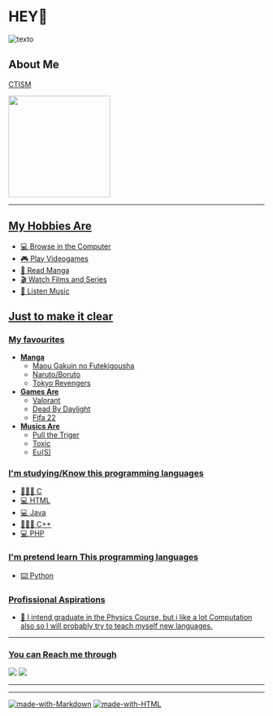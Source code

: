 # HEY👋

![texto](https://thumbs.gfycat.com/AbandonedWelldocumentedJackal-size_restricted.gif)


## **About Me**



 [CTISM](https://www.ufsm.br/unidades-universitarias/ctism/) 

<div align="left">
  <a href="https://github.com/Voi9d">
  <img height="200em" src="https://github-readme-stats.vercel.app/api?username=Voi9d&show_icons=true&theme=tokyonight&include_all_commits=true&count_private=true"/>
</div>

***

## My Hobbies Are
- 💻 Browse in the Computer
- 🎮 Play Videogames
- 📖 Read Manga
- 🎬 Watch Films and Series
- 🎵 Listen Music

## Just to make it clear

### My favourites 
- **Manga**
   - Maou Gakuin no Futekigousha
   - Naruto/Boruto
   - Tokyo Revengers
- **Games Are**
   - Valorant
   - Dead By Daylight
   - Fifa 22
- **Musics Are**
   - Pull the Triger
   - Toxic
   - Eu(S)

### I'm studying/Know this programming languages 
- 👨🏻‍💻 C
- 💻 HTML
- 💻 Java
- 👨🏻‍💻 C++
- 💻 PHP

### I'm pretend learn This programming languages
- ⌨️ Python

### Profissional Aspirations
- 💼 I intend graduate in the Physics Course, but i like a lot Computation also so I will probably try to teach myself new languages.

***
 
### You can Reach me through
<a href = "mailto:gabriel.broch.lago@gmail.com"><img src="https://img.shields.io/badge/-Gmail-%23333?style=for-the-badge&logo=gmail&logoColor=white" target="_blank"></a>
<a href = "https://twitter.com/naoeoVoidAppend"><img src="https://img.shields.io/badge/Twitter-1DA1F2?style=for-the-badge&logo=twitter&logoColor=white" target="_blank"></a>
***

***
[![made-with-Markdown](https://img.shields.io/badge/Made%20with-Markdown-1f425f.svg)](http://commonmark.org)
[![made-with-HTML](https://img.shields.io/badge/Made%20with-HTML-ff9900.svg)](https://html.com/about/)








